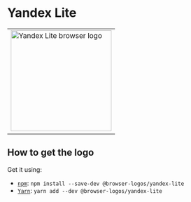 Yandex Lite
===========

<!-- markdownlint-disable line-length no-inline-html -->
<table>
    <tr height=240>
        <td>
            <a href="https://github.com/alrra/browser-logos/tree/8fab53c2544fe45642f4b330f21c426a07c63367/src/yandex-lite">
                <img width=230 src="https://raw.githubusercontent.com/alrra/browser-logos/8fab53c2544fe45642f4b330f21c426a07c63367/src/yandex-lite/yandex-lite_512x512.png" alt="Yandex Lite browser logo">
            </a>
        </td>
    </tr>
</table>
<!-- markdownlint-enable line-length no-inline-html -->

How to get the logo
-------------------

Get it using:

* [`npm`][npm]: `npm install --save-dev @browser-logos/yandex-lite`
* [`Yarn`][yarn]: `yarn add --dev @browser-logos/yandex-lite`

<!-- Link labels: -->

[npm]: https://www.npmjs.com/
[yarn]: https://yarnpkg.com/
